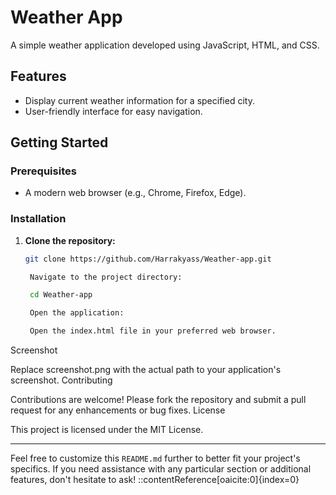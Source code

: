 # Weather App

A simple weather application developed using JavaScript, HTML, and CSS.

## Features

- Display current weather information for a specified city.
- User-friendly interface for easy navigation.

## Getting Started

### Prerequisites

- A modern web browser (e.g., Chrome, Firefox, Edge).

### Installation

1. **Clone the repository:**

   ```bash
   git clone https://github.com/Harrakyass/Weather-app.git

    Navigate to the project directory:

    cd Weather-app

    Open the application:

    Open the index.html file in your preferred web browser.

Screenshot

Replace screenshot.png with the actual path to your application's screenshot.
Contributing

Contributions are welcome! Please fork the repository and submit a pull request for any enhancements or bug fixes.
License

This project is licensed under the MIT License.


---

Feel free to customize this `README.md` further to better fit your project's specifics. If you need assistance with any particular section or additional features, don't hesitate to ask!
::contentReference[oaicite:0]{index=0}
